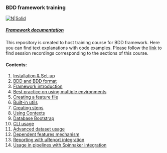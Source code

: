 ### BDD framework training

[![N|Solid](https://images.ctfassets.net/fikanzmkdlqn/5NoHRB1q6lrNzSSpekhrG5/cf22f3d7d9e82aed5e79659800458b57/TELUS_TAGLINE_HORIZONTAL_EN.svg)](https://www.telus.com/en/)

##### [Framework documentation](https://github.com/telus/telus-bdd-docs)

This repository is created to host training course for BDD framework.
Here you can find text explanations with code examples.
Please follow the [link](https://drive.google.com/drive/folders/16oluCHsTllAlsKrih7rED-RLZ7YzlPT7?usp=sharing) to find session recordings corresponding to the sections of this course.

#### Contents:

1. [Installation & Set-up](/installation-and-setup.md)
2. [BDD and BDD format](/bdd-format.md)
3. [Framework introduction](/framework-intro.md)
4. [Best practice on using multiple environments](/env-usage-best-practice.md)
5. [Creating a feature file](/creating-feature-file.md)
6. [Built-in utils](/built-in-utils.md)
7. [Creating steps](/creating-steps-file.md)
8. [Using Contexts](/contexts.md)
9. [Database Bootstrap](/database-bootstrap.md)
10. [CLI usage](/cli-usage.md)
11. [Advanced dataset usage](/advanced-dataset-usage.md)
12. [Dependent features mechanism](/dependent-features.md)
13. [Reporting with uReport integration](/reporting-ureport-integration.md)
14. [Usage in pipelines with Spinnaker integration](/spinnaker-integration.md)
